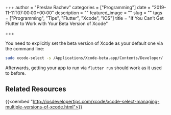 +++
author = "Preslav Rachev"
categories = ["Programming"]
date = "2019-11-11T07:00:00+00:00"
description = ""
featured_image = ""
slug = ""
tags = ["Programming", "Tips", "Flutter", "Xcode", "iOS"]
title = "If You Can’t Get Flutter to Work with Your Beta Version of Xcode"

+++

You need to explicitly set the beta version of Xcode as your default one via the command line:

```bash
sudo xcode-select -s /Applications/Xcode-beta.app/Contents/Developer/
```

Afterwards, getting your app  to run via `flutter run` should work as it used to before.

## Related Resources

{{<oembed "http://iosdevelopertips.com/xcode/xcode-select-managing-multiple-versions-of-xcode.html">}}